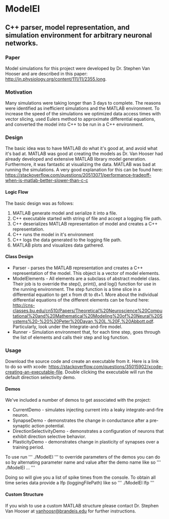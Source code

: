 # ModelEl
## C++ parser, model representation, and simulation environment for arbitrary neuronal networks.

### Paper
Model simulations for this project were developed by Dr. Stephen Van Hooser and are described in this paper: http://jn.physiology.org/content/111/11/2355.long.

### Motivation
Many simulations were taking longer than 3 days to complete. The reasons were identified as inefficient simulations and the MATLAB environment. To increase the speed of the simulations we optimized data access times with vector slicing, used Eulers method to approximate differential equations, and converted the model into C++ to be run in a C++ environment.

### Design
The basic idea was to have MATLAB do what it's good at, and avoid what it's bad at. MATLAB was good at creating the models as Dr. Van Hooser had already developed and extensive MATLAB library model generation. Furthermore, it was fantastic at visualizing the data. MATLAB was bad at running the simulations. A very good explanation for this can be found here: https://stackoverflow.com/questions/20513071/performance-tradeoff-when-is-matlab-better-slower-than-c-c

#### Logic Flow
The basic design was as follows:
1. MATLAB generate model and serialize it into a file.
2. C++ executable started with string of file and accept a logging file path.
3. C++ deserializes MATLAB representation of model and creates a C++ representation.
4. C++ runs the model in it's environment
5. C++ logs the data generated to the logging file path.
6. MATLAB plots and visualizes data gathered.

#### Class Design
* Parser - parses the MATLAB representation and creates a C++ representation of the model. This object is a vector of model elements.
* ModelElements - All elements are a subclass of abstract modelel class. Their job is to override the step(), print(), and log() function for use in the running environment. The step function is a time slice in a differential equation to get x from dt to dt+1. More about the individual differential equations of the different elements can be found here: http://cns-classes.bu.edu/cn510/Papers/Theoretical%20Neuroscience%20Computational%20and%20Mathematical%20Modeling%20of%20Neural%20Systems%20-%20%20Peter%20Dayan,%20L.%20F.%20Abbott.pdf. Particularly, look under the Integrate-and-fire model.
* Runner - Simulation environment that, for each time step, goes through the list of elements and calls their step and log function. 

### Usage
Download the source code and create an executable from it. Here is a link to do so with xcode: https://stackoverflow.com/questions/35015902/xcode-creating-an-executable-file. Double clicking the executable will run the default direction selectivity demo.

#### Demos
We've included a number of demos to get associated with the project:
* CurrentDemo - simulates injecting current into a leaky integrate-and-fire neuron.
* SynapseDemo - demonstrates the change in conductance after a pre-synaptic action potential.
* DirectionSelectivityDemo - demonstrates a configuration of neurons that exhibit direction selective behavior.
* PlasticityDemo - demonstrates change in plasticity of synapses over a training period.

To use run
'''
./ModelEl <NameOfDemo>
'''
to override parameters of the demos you can do so by alternating parameter name and value after the demo name like so
'''
./ModelEl <NameOfDemo> <param1> <value1> <param2> <value2> ...
'''

Doing so will give you a list of spike times from the console. To obtain all time series data provide a lfp (loggingFilePath) like so
'''
./ModelEl <NameOfDemo> <param1> <value1> <param2> <value2> lfp <path>
'''

#### Custom Structure
If you wish to use a custom MATLAB structure please contact Dr. Stephen Van Hooser at vanhoosr@brandeis.edu for further instructions.
